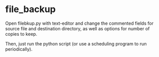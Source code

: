 # file_backup
Open filebkup.py with text-editor and change the commented fields for source file and destination directory, as well as options for number of copies to keep.

Then, just run the python script (or use a scheduling program to run periodically).
